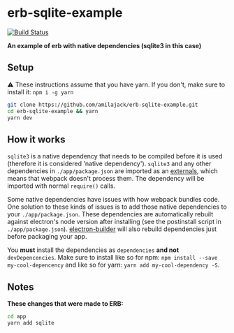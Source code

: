 erb-sqlite-example
==================

[![Build Status](https://travis-ci.org/amilajack/erb-sqlite-example.svg?branch=master&maxAge=2592)](https://travis-ci.org/amilajack/erb-sqlite-example)

**An example of erb with native dependencies (sqlite3 in this case)**

## Setup
⚠️ These instructions assume that you have yarn. If you don't, make sure to install it: `npm i -g yarn`

```bash
git clone https://github.com/amilajack/erb-sqlite-example.git
cd erb-sqlite-example && yarn
yarn dev
```

## How it works
`sqlite3` is a native dependency that needs to be compiled before it is used (therefore it is considered 'native dependency'). `sqlite3` and any other dependencies in `./app/package.json` are imported as an [externals](https://webpack.js.org/configuration/externals/), which means that webpack doesn't process them. The dependency will be imported with normal `require()` calls.

Some native dependencies have issues with how webpack bundles code. One solution to these kinds of issues is to add those native dependencies to your `./app/package.json`. These dependencies are automatically rebuilt against electron's node version after installing (see the postinstall script in `./app/package.json`). [electron-builder](https://github.com/electron-userland/electron-builder) will also rebuild dependencies just before packaging your app.

You **must** install the dependencies as `dependencies` **and not** `devDepencencies`. Make sure to install like so for npm: `npm install --save my-cool-depencency` and like so for yarn: `yarn add my-cool-dependency -S`.

## Notes
**These changes that were made to ERB:**
```bash
cd app
yarn add sqlite
```
